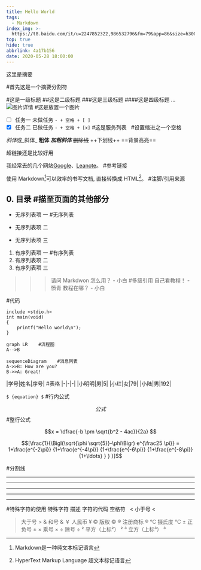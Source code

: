 ```yaml
---
title: Hello World
tags:
  - Markdown
index_img: >-
  https://t8.baidu.com/it/u=2247852322,986532796&fm=79&app=86&size=h300&n=0&g=4n&f=jpeg?sec=1591262865&t=f9199846e0b9a93054f9e1a23dd94be3
top: true
hide: true
abbrlink: 4a17b156
date: 2020-05-28 18:00:00
---
```


这里是摘要

<!--more--> #首先这是一个摘要分割符
#这是一级标题
##这是二级标题
###这是三级标题
####这是四级标题
...
![图片详情](url "{图片占位符}")    #这是放置一个图片

- [ ] 任务一 未做任务 `- + 空格 + [ ]`
- [x] 任务二 已做任务 `- + 空格 + [x]`    #这是服务列表
&nbsp;    #设置缩进之一个空格

*斜体*或_斜体_
**粗体**
***加粗斜体***
~~删除线~~
++下划线++
==背景高亮==

超链接还是<a href=""></a>比较好用

我经常去的几个网站[Google][1]、[Leanote][2]。    #参考链接

[1]:http://www.google.com
[2]:http://www.leanote.com

使用 Markdown[^1]可以效率的书写文档, 直接转换成 HTML[^2]。    #注脚/引用来源

[^1]:Markdown是一种纯文本标记语言

[^2]:HyperText Markup Language 超文本标记语言

## 0. 目录    #描至页面的其他部分

* 无序列表项 一    #无序列表
+ 无序列表项 二
- 无序列表项 三

1. 有序列表项 一    #有序列表
2. 有序列表项 二
3. 有序列表项 三

>>> 请问 Markdwon 怎么用？ - 小白    #多级引用
>> 自己看教程！ - 愤青
> 教程在哪？ - 小白

#代码
```
include <stdio.h>
int main(void)
{
    printf("Hello world\n");
}
```

```
graph LR    #流程图
A-->B
```

```
sequenceDiagram    #消息列表
A->>B: How are you?
B->>A: Great!
```

|学号|姓名|序号|    #表格
|-|-|-|
|小明明|男|5|
|小红|女|79|
|小陆|男|192|


`$ {equation} $`    #行内公式

$$ 公式 $$   #整行公式

```math    #块级公式
x = \dfrac{-b \pm \sqrt{b^2 - 4ac}}{2a} 
```
```math
[\frac{1}{\Bigl(\sqrt{\phi \sqrt{5}}-\phi\Bigr) e^{\frac25 \pi}} =
1+\frac{e^{-2\pi}} {1+\frac{e^{-4\pi}} {1+\frac{e^{-6\pi}}
{1+\frac{e^{-8\pi}} {1+\ldots} } } }]
```

#分割线
* * *
***
*****
- - -
-----------

#特殊字符的使用
特殊字符 	描述 	字符的代码
	空格符 	&nbsp;
< 	小于号 	<
> 	大于号 	>
& 	和号 	&
￥ 	人民币 	&yen;
© 	版权 	&copy;
® 	注册商标 	&reg;
°C 	摄氏度 	&deg;C
± 	正负号 	&plusmn;
× 	乘号 	&times;
÷ 	除号 	&divide;
² 	平方（上标²） 	&sup2;
³ 	立方（上标³） 	&sup3;